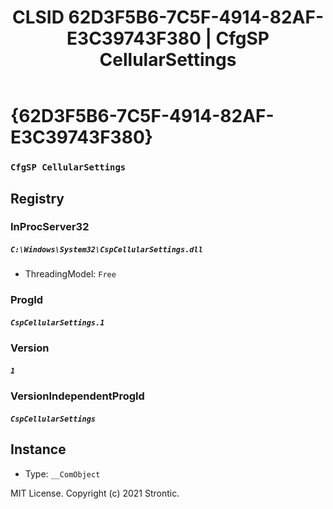 ﻿---
title: "CLSID 62D3F5B6-7C5F-4914-82AF-E3C39743F380 | CfgSP CellularSettings"
excerpt: What is COM-Object CLSID 62D3F5B6-7C5F-4914-82AF-E3C39743F380?
---

# {62D3F5B6-7C5F-4914-82AF-E3C39743F380}

### `CfgSP CellularSettings`

## Registry


### InProcServer32

##### `C:\Windows\System32\CspCellularSettings.dll`
* ThreadingModel: `Free`

### ProgId

##### `CspCellularSettings.1`

### Version

##### `1`

### VersionIndependentProgId

##### `CspCellularSettings`

## Instance

* Type: `__ComObject`

MIT License. Copyright (c) 2021 Strontic.


